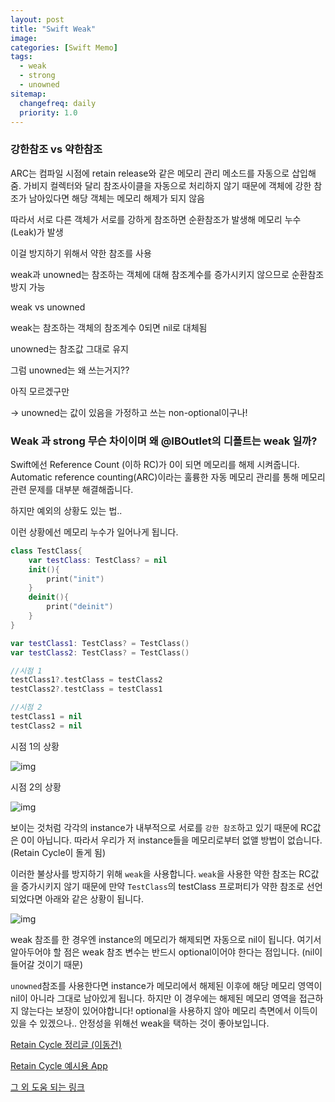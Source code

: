 ```yaml
---
layout: post
title: "Swift Weak"
image:
categories: [Swift Memo]
tags: 
  - weak
  - strong
  - unowned
sitemap:
  changefreq: daily
  priority: 1.0
---
```


### 강한참조 vs 약한참조

ARC는 컴파일 시점에 retain release와 같은 메모리 관리 메소드를 자동으로 삽입해줌. 가비지 컬렉터와 달리 참조사이클을 자동으로 처리하지 않기 때문에 객체에 강한 참조가 남아있다면 해당 객체는 메모리 해제가 되지 않음



따라서 서로 다른 객체가 서로를 강하게 참조하면 순환참조가 발생해 메모리 누수(Leak)가 발생

이걸 방지하기 위해서 약한 참조를 사용

weak과 unowned는 참조하는 객체에 대해 참조계수를 증가시키지 않으므로 순환참조 방지 가능



weak vs unowned



weak는 참조하는 객체의 참조계수 0되면 nil로 대체됨

unowned는 참조값 그대로 유지



그럼 unowned는 왜 쓰는거지??

아직 모르겠구만



-> unowned는 값이 있음을 가정하고 쓰는 non-optional이구나!



### Weak 과 strong 무슨 차이이며 왜 @IBOutlet의 디폴트는 weak 일까?

Swift에선 Reference Count (이하 RC)가 0이 되면 메모리를 해제 시켜줍니다. Automatic reference counting(ARC)이라는 훌륭한 자동 메모리 관리를 통해 메모리 관련 문제를 대부분 해결해줍니다.

하지만 예외의 상황도 있는 법..

이런 상황에선 메모리 누수가 일어나게 됩니다.

```swift
class TestClass{
    var testClass: TestClass? = nil
    init(){
        print("init")
    }
    deinit(){
        print("deinit")
    }
}

var testClass1: TestClass? = TestClass()
var testClass2: TestClass? = TestClass()

//시점 1
testClass1?.testClass = testClass2
testClass2?.testClass = testClass1

//시점 2
testClass1 = nil
testClass2 = nil
```

시점 1의 상황 

![img](https://t1.daumcdn.net/cfile/tistory/99A8253359E0502225)

시점 2의 상황

![img](https://t1.daumcdn.net/cfile/tistory/9932F63359E0504A2B)

보이는 것처럼 각각의 instance가 내부적으로 서로를 `강한 참조`하고 있기 때문에 RC값은 0이 아닙니다. 따라서 우리가 저 instance들을 메모리로부터 없앨 방법이 없습니다. (Retain Cycle이 돌게 됨)



이러한 불상사를 방지하기 위해 `weak`을 사용합니다. `weak`을 사용한 약한 참조는 RC값을 증가시키지 않기 때문에 만약 `TestClass`의 testClass 프로퍼티가 약한 참조로 선언되었다면 아래와 같은 상황이 됩니다.

![img](https://t1.daumcdn.net/cfile/tistory/9931B63359E0505D35)

weak 참조를 한 경우엔 instance의 메모리가 해제되면 자동으로 nil이 됩니다. 여기서 알아두어야 할 점은 weak 참조 변수는 반드시 optional이어야 한다는 점입니다. (nil이 들어갈 것이기 때문)

`unowned`참조를 사용한다면 instance가 메모리에서 해제된 이후에 해당 메모리 영역이 nil이 아니라 그대로 남아있게 됩니다. 하지만 이 경우에는 해제된 메모리 영역을 접근하지 않는다는 보장이 있어야합니다! optional을 사용하지 않아 메모리 측면에서 이득이 있을 수 있겠으나.. 안정성을 위해선 weak을 택하는 것이 좋아보입니다.



[Retain Cycle 정리글 (이동건)](https://baked-corn.tistory.com/30)

[Retain Cycle 예시용 App](https://github.com/godrm/RetainCycleApp)

[그 외 도움 되는 링크](https://github.com/godrm/SICP-Swift)

